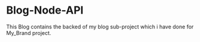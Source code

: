 # Blog-Node-API
This Blog contains the backed of my blog sub-project which i have done for My_Brand project.
